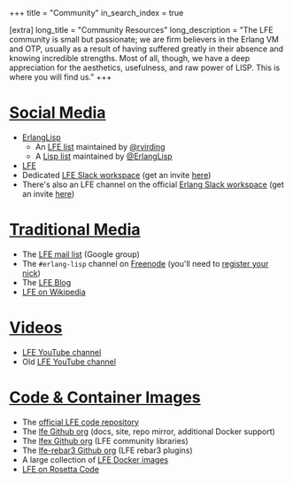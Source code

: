 +++
title = "Community"
in_search_index = true

[extra]
long_title = "Community Resources"
long_description = "The LFE community is small but passionate; we are firm believers in the Erlang VM and OTP, usually as a result of having suffered greatly in their absence and knowing incredible strengths. Most of all, though, we have a deep appreciation for the aesthetics, usefulness, and raw power of LISP. This is where you will find us."
+++

# [Social Media](#social-media)

* <i class="fab fa-twitter fa-1x"></i> [ErlangLisp](https://twitter.com/ErlangLisp)
  * An [LFE list](https://twitter.com/i/lists/187981555) maintained by [@rvirding](https://twitter.com/rvirding)
  * A [Lisp list](https://twitter.com/i/lists/102271198) maintained by [@ErlangLisp](https://twitter.com/ErlangLisp)
* <i class="fab fa-linkedin fa-1x"></i> [LFE](https://www.linkedin.com/groups/5175516/)
* <i class="fab fa-slack fa-1x"></i> Dedicated [LFE Slack workspace](https://lfe.slack.com/) (get an invite [here](https://lfe-slack.herokuapp.com/))
* <i class="fab fa-slack fa-1x"></i> There's also an LFE channel on the official [Erlang Slack workspace](https://erlanger.slack.com) (get an invite [here](https://erlef.org/slack-invite/erlanger))

# [Traditional Media](#traditional-media)

* <i class="fas fa-envelope fa-1x"></i> The [LFE mail list](http://groups.google.com/group/lisp-flavoured-erlang) (Google group)
* <i class="fas fa-hashtag fa-1x"></i> The `#erlang-lisp` channel on [Freenode](https://webchat.freenode.net/) (you'll need to [register your nick](https://freenode.net/kb/answer/registration))
* <i class="fas fa-blog fa-1x"></i> The [LFE Blog](https://blog.lfe.io)
* <i class="fab fa-wikipedia-w fa-1x"></i> [LFE on Wikipedia](https://en.wikipedia.org/wiki/LFE_(programming_language))

# [Videos](#videos)

* <i class="fab fa-youtube fa-1x"></i> [LFE YouTube channel](https://www.youtube.com/channel/UCagyRA_kj8wCrfd-PLd5MaA/playlists)
* <i class="fab fa-youtube fa-1x"></i> Old [LFE YouTube channel](https://www.youtube.com/channel/UCrHLs2pNgg6DMsJXOiiBLcg/playlists)

# [Code & Container Images](#code-and-images)

* <i class="fab fa-github fa-1x"></i> The [official LFE code repository](https://github.com/rvirding/lfe)
* <i class="fab fa-github fa-1x"></i> The [lfe Github org](https://github.com/lfe) (docs, site, repo mirror, additional Docker support)
* <i class="fab fa-github fa-1x"></i> The [lfex Github org](https://github.com/lfex) (LFE community libraries)
* <i class="fab fa-github fa-1x"></i> The [lfe-rebar3 Github org](https://github.com/lfe-rebar3) (LFE rebar3 plugins)
* <i class="fab fa-docker fa-1x"></i> A large collection of [LFE Docker images](https://hub.docker.com/u/lfex/)
* <i class="fas fa-edit fa-1x"></i>  [LFE on Rosetta Code](http://rosettacode.org/wiki/Category:LFE)

